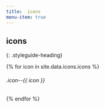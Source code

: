 ```yaml
---
title:  icons
menu-item: true
---
```




## icons
{: .styleguide-heading}

<div class="styleguide-iconset">
{% for icon in site.data.icons.icons %}
    <div class="styleguide-iconbox">
        <span class="icon--{{ icon }}"></span>
        <h6 class="styleguide-iconbox__class">.icon--{{ icon }}</h6>
    </div>
{% endfor %}
</div>
